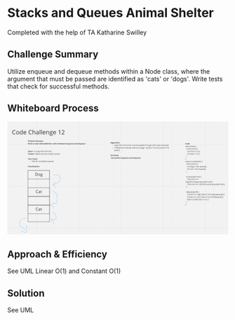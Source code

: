# Stacks and Queues Animal Shelter
Completed with the help of TA Katharine Swilley

## Challenge Summary
Utilize enqueue and dequeue methods within a Node class, where the argument that must be passed are identified as 'cats' or 'dogs'. Write tests that check for successful methods.

## Whiteboard Process
![Code Challenge 12](Screenshots/CodeChallenge12.png)

## Approach & Efficiency
See UML
Linear O(1) and Constant O(1)


## Solution
See UML